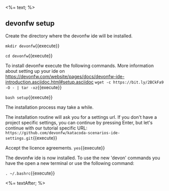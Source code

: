 <%= text; %>

## devonfw setup

Create the directory where the devonfw ide will be installed.

`mkdir devonfw`{{execute}}

`cd devonfw`{{execute}}


To install devonfw execute the following commands. More information about setting up your ide on https://devonfw.com/website/pages/docs/devonfw-ide-introduction.asciidoc.html#setup.asciidoc
`wget -c https://bit.ly/2BCkFa9 -O - | tar -xz`{{execute}}

`bash setup`{{execute}}

The installation process may take a while.

The installation routine will ask you for a settings url. If you don't have a project specific settings, you can continue by pressing Enter, but let's continue with our tutorial specific URL:
`https://github.com/devonfw/katacoda-scenarios-ide-settings.git`{{execute}}

Accept the licence agreements.
`yes`{{execute}}

The devonfw ide is now installed. To use the new 'devon' commands you have the open a new terminal or use the following command:

`. ~/.bashrc`{{execute}}

<%= textAfter; %>